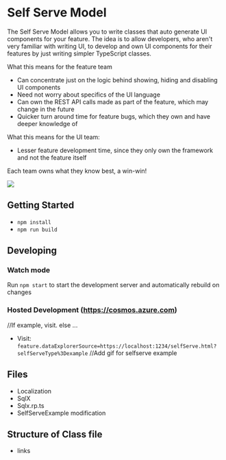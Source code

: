 # Self Serve Model

The Self Serve Model allows you to write classes that auto generate UI components for your feature. The idea is to allow developers, who aren't very familiar with writing UI, to develop and own UI components for their features by just writing simpler TypeScript classes. 

What this means for the feature team 
- Can concentrate just on the logic behind showing, hiding and disabling UI components 
- Need not worry about specifics of the UI language
- Can own the REST API calls made as part of the feature, which may change in the future
- Quicker turn around time for feature bugs, which they own and have deeper knowledge of

What this means for the UI team:
- Lesser feature development time, since they only own the framework and not the feature itself

Each team owns what they know best, a win-win!

![](https://sdkctlstore.blob.core.windows.net/exe/dataexplorer.gif)

## Getting Started

- `npm install`
- `npm run build`

## Developing

### Watch mode

Run `npm start` to start the development server and automatically rebuild on changes

### Hosted Development (https://cosmos.azure.com)

//If example, visit. else ...
- Visit: `feature.dataExplorerSource=https://localhost:1234/selfServe.html?selfServeType%3Dexample`
//Add gif for selfserve example

## Files
- Localization
- SqlX
- Sqlx.rp.ts
- SelfServeExample modification

## Structure of Class file
- links
